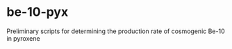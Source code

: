 # be-10-pyx
Preliminary scripts for determining the production rate of cosmogenic Be-10 in pyroxene
